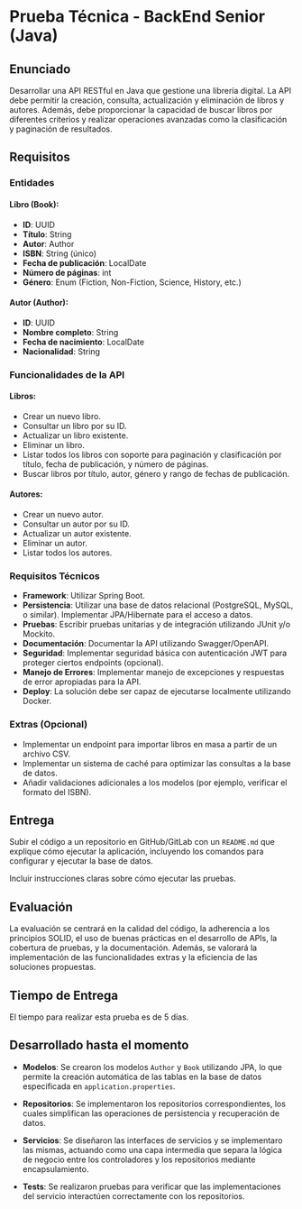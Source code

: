 # Prueba Técnica - BackEnd Senior (Java)

## Enunciado

Desarrollar una API RESTful en Java que gestione una librería digital. La API debe permitir la creación, consulta, actualización y eliminación de libros y autores. Además, debe proporcionar la capacidad de buscar libros por diferentes criterios y realizar operaciones avanzadas como la clasificación y paginación de resultados.

## Requisitos

### Entidades

#### Libro (Book):
- **ID**: UUID
- **Título**: String
- **Autor**: Author
- **ISBN**: String (único)
- **Fecha de publicación**: LocalDate
- **Número de páginas**: int
- **Género**: Enum (Fiction, Non-Fiction, Science, History, etc.)

#### Autor (Author):
- **ID**: UUID
- **Nombre completo**: String
- **Fecha de nacimiento**: LocalDate
- **Nacionalidad**: String

### Funcionalidades de la API

#### Libros:
- Crear un nuevo libro.
- Consultar un libro por su ID.
- Actualizar un libro existente.
- Eliminar un libro.
- Listar todos los libros con soporte para paginación y clasificación por título, fecha de publicación, y número de páginas.
- Buscar libros por título, autor, género y rango de fechas de publicación.

#### Autores:
- Crear un nuevo autor.
- Consultar un autor por su ID.
- Actualizar un autor existente.
- Eliminar un autor.
- Listar todos los autores.

### Requisitos Técnicos

- **Framework**: Utilizar Spring Boot.
- **Persistencia**: Utilizar una base de datos relacional (PostgreSQL, MySQL, o similar). Implementar JPA/Hibernate para el acceso a datos.
- **Pruebas**: Escribir pruebas unitarias y de integración utilizando JUnit y/o Mockito.
- **Documentación**: Documentar la API utilizando Swagger/OpenAPI.
- **Seguridad**: Implementar seguridad básica con autenticación JWT para proteger ciertos endpoints (opcional).
- **Manejo de Errores**: Implementar manejo de excepciones y respuestas de error apropiadas para la API.
- **Deploy**: La solución debe ser capaz de ejecutarse localmente utilizando Docker.

### Extras (Opcional)
- Implementar un endpoint para importar libros en masa a partir de un archivo CSV.
- Implementar un sistema de caché para optimizar las consultas a la base de datos.
- Añadir validaciones adicionales a los modelos (por ejemplo, verificar el formato del ISBN).

## Entrega
Subir el código a un repositorio en GitHub/GitLab con un `README.md` que explique cómo ejecutar la aplicación, incluyendo los comandos para configurar y ejecutar la base de datos.

Incluir instrucciones claras sobre cómo ejecutar las pruebas.

## Evaluación
La evaluación se centrará en la calidad del código, la adherencia a los principios SOLID, el uso de buenas prácticas en el desarrollo de APIs, la cobertura de pruebas, y la documentación. Además, se valorará la implementación de las funcionalidades extras y la eficiencia de las soluciones propuestas.

## Tiempo de Entrega
El tiempo para realizar esta prueba es de 5 días.

## Desarrollado hasta el momento

- **Modelos**: Se crearon los modelos `Author` y `Book` utilizando JPA, lo que permite la creación automática de las tablas en la base de datos especificada en `application.properties`.

- **Repositorios**: Se implementaron los repositorios correspondientes, los cuales simplifican las operaciones de persistencia y recuperación de datos.

- **Servicios**: Se diseñaron las interfaces de servicios y se implementaro las mismas, actuando como una capa intermedia que separa la lógica de negocio entre los controladores y los repositorios mediante encapsulamiento.

- **Tests**: Se realizaron pruebas para verificar que las implementaciones del servicio interactúen correctamente con los repositorios.

